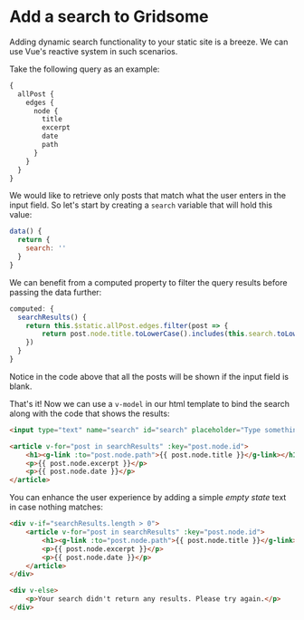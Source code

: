 # Add a search to Gridsome

Adding dynamic search functionality to your static site is a breeze. We can use Vue's reactive system in such scenarios.

Take the following query as an example:

```graphql
{
  allPost {
    edges {
      node {
        title
        excerpt
        date
        path
      }
    }
  }
}
```

We would like to retrieve only posts that match what the user enters in the input field. So let's start by creating a `search` variable that will hold this value:

```js
data() {
  return {
    search: ''
  }
}
```

We can benefit from a computed property to filter the query results before passing the data further:

```js
computed: {
  searchResults() {
    return this.$static.allPost.edges.filter(post => {
        return post.node.title.toLowerCase().includes(this.search.toLowerCase().trim())
    })
  }
}
```

Notice in the code above that all the posts will be shown if the input field is blank.

That's it! Now we can use a `v-model` in our html template to bind the search along with the code that shows the results:

```html
<input type="text" name="search" id="search" placeholder="Type something..." v-model="search">

<article v-for="post in searchResults" :key="post.node.id">
    <h1><g-link :to="post.node.path">{{ post.node.title }}</g-link></h1>    
    <p>{{ post.node.excerpt }}</p>
    <p>{{ post.node.date }}</p>
</article>
```

You can enhance the user experience by adding a simple *empty state* text in case nothing matches:

```html
<div v-if="searchResults.length > 0">
    <article v-for="post in searchResults" :key="post.node.id">
        <h1><g-link :to="post.node.path">{{ post.node.title }}</g-link></h1>    
        <p>{{ post.node.excerpt }}</p>
        <p>{{ post.node.date }}</p>
    </article>
</div>

<div v-else>
    <p>Your search didn't return any results. Please try again.</p>
</div>
```